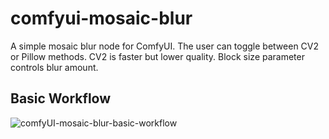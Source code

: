 # comfyui-mosaic-blur
A simple mosaic blur node for ComfyUI. The user can toggle between CV2 or Pillow methods. CV2 is faster but lower quality. Block size parameter controls blur amount.

## Basic Workflow
![comfyUI-mosaic-blur-basic-workflow](https://github.com/user-attachments/assets/aef9b831-e961-4213-acb7-064de40e246f)

